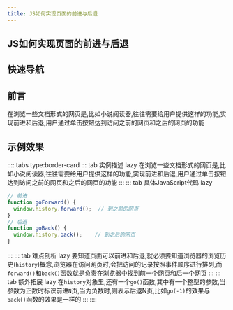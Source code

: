 ```yaml
---
title: JS如何实现页面的前进与后退
---
```


## JS如何实现页面的前进与后退

## 快速导航

<TOC />

## 前言

在浏览一些文档形式的网页是,比如小说阅读器,往往需要给用户提供这样的功能,实现前进和后退,用户通过单击按钮达到访问之前的网页和之后的网页的功能

## 示例效果

<jingdiantexiao-forwardBack />

:::: tabs type:border-card
::: tab 实例描述 lazy
在浏览一些文档形式的网页是,比如小说阅读器,往往需要给用户提供这样的功能,实现前进和后退,用户通过单击按钮达到访问之前的网页和之后的网页的功能
:::
::: tab 具体JavaScript代码 lazy
```js
// 前进
function goForward() {
  window.history.forward();  // 到之前的网页
}
// 后退
function goBack() {
  window.history.back();    // 到之后的网页
}               
```
:::
::: tab 难点剖析 lazy
要知道页面可以前进和后退,就必须要知道浏览器的浏览历史(`history`)概念,浏览器在访问网页时,会把访问的记录按照事件顺序进行排列,而`forward()`和`back()`函数就是负责在浏览器中找到前一个网页和后一个网页
:::
::: tab 额外拓展 lazy
在`history`对象里,还有一个`go()`函数,其中有一个整型的参数,当参数为正数时标识前进`N`页,当为负数时,则表示后退N页,比如`go(-1)`的效果与`back()`函数的效果是一样的
:::
::::

<footer-FooterLink :isShareLink="true" :isDaShang="true" />

